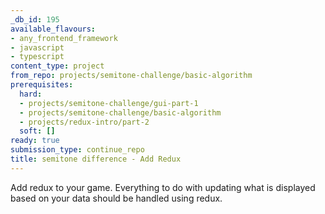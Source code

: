 ```yaml
---
_db_id: 195
available_flavours:
- any_frontend_framework
- javascript
- typescript
content_type: project
from_repo: projects/semitone-challenge/basic-algorithm
prerequisites:
  hard:
  - projects/semitone-challenge/gui-part-1
  - projects/semitone-challenge/basic-algorithm
  - projects/redux-intro/part-2
  soft: []
ready: true
submission_type: continue_repo
title: semitone difference - Add Redux
---
```


Add redux to your game. Everything to do with updating what is displayed based on your data should be handled using redux.